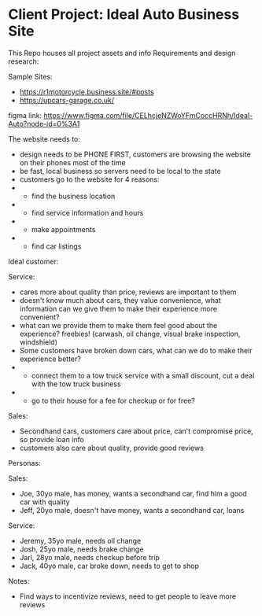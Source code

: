# Client Project: Ideal Auto Business Site
This Repo houses all project assets and info 
Requirements and design research: 

Sample Sites:
- https://r1motorcycle.business.site/#posts
- https://upcars-garage.co.uk/


figma link: https://www.figma.com/file/CELhcjeNZWoYFmCoccHRNh/Ideal-Auto?node-id=0%3A1


The website needs to:
- design needs to be PHONE FIRST, customers are browsing the website on their phones most of the time
- be fast, local business so servers need to be local to the state
- customers go to the website for 4 reasons:
- - find the business location
- - find service information and hours
- - make appointments
- - find car listings


Ideal customer:

Service:
- cares more about quality than price, reviews are important to them
- doesn't know much about cars, they value convenience, what information can we give them to make their experience more convenient?
- what can we provide them to make them feel good about the experience? freebies! (carwash, oil change, visual brake inspection, windshield)
- Some customers have broken down cars, what can we do to make their experience better? 
- - connect them to a tow truck service with a small discount, cut a deal with the tow truck business
- - go to their house for a fee for checkup or for free?


Sales:
- Secondhand cars, customers care about price, can't compromise price, so provide loan info
- customers also care about quality, provide good reviews


Personas:

Sales:
- Joe, 30yo male, has money, wants a secondhand car, find him a good car with quality
- Jeff, 20yo male, doesn't have money, wants a secondhand car, loans

Service:
- Jeremy, 35yo male, needs oil change
- Josh, 25yo male, needs brake change
- Jarl, 28yo male, needs checkup before trip
- Jack, 40yo male, car broke down, needs to get to shop


Notes:
- Find ways to incentivize reviews, need to get people to leave more reviews
